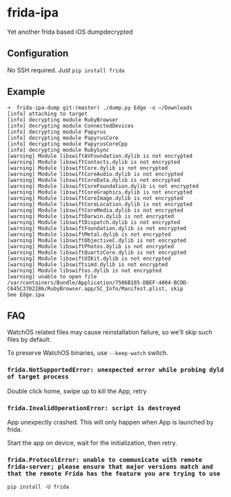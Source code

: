 # frida-ipa
Yet another frida based iOS dumpdecrypted

## Configuration

No SSH required. Just `pip install frida`

## Example

```
➜  frida-ipa-dump git:(master) ./dump.py Edge -o ~/Downloads
[info] attaching to target
[info] decrypting module RubyBrowser
[info] decrypting module ConnectedDevices
[info] decrypting module Papyrus
[info] decrypting module PapyrusCore
[info] decrypting module PapyrusCoreCpp
[info] decrypting module RubySync
[warning] Module libswiftAVFoundation.dylib is not encrypted
[warning] Module libswiftContacts.dylib is not encrypted
[warning] Module libswiftCore.dylib is not encrypted
[warning] Module libswiftCoreAudio.dylib is not encrypted
[warning] Module libswiftCoreData.dylib is not encrypted
[warning] Module libswiftCoreFoundation.dylib is not encrypted
[warning] Module libswiftCoreGraphics.dylib is not encrypted
[warning] Module libswiftCoreImage.dylib is not encrypted
[warning] Module libswiftCoreLocation.dylib is not encrypted
[warning] Module libswiftCoreMedia.dylib is not encrypted
[warning] Module libswiftDarwin.dylib is not encrypted
[warning] Module libswiftDispatch.dylib is not encrypted
[warning] Module libswiftFoundation.dylib is not encrypted
[warning] Module libswiftMetal.dylib is not encrypted
[warning] Module libswiftObjectiveC.dylib is not encrypted
[warning] Module libswiftPhotos.dylib is not encrypted
[warning] Module libswiftQuartzCore.dylib is not encrypted
[warning] Module libswiftUIKit.dylib is not encrypted
[warning] Module libswiftsimd.dylib is not encrypted
[warning] Module libswiftos.dylib is not encrypted
[warning] unable to open file /var/containers/Bundle/Application/7506B185-DBEF-4004-BCDD-C645C3702286/RubyBrowser.app/SC_Info/Manifest.plist, skip
See Edge.ipa
```

## FAQ

WatchOS related files may cause reinstallation failure, so we'll skip such files by default.

To preserve WatchOS binaries, use `--keep-watch` switch.

### `frida.NotSupportedError: unexpected error while probing dyld of target process`

Double click home, swipe up to kill the App, retry

### `frida.InvalidOperationError: script is destroyed`

App unexpectly crashed. This will only happen when App is launched by frida.

Start the app on device, wait for the initialization, then retry.

### `frida.ProtocolError: unable to communicate with remote frida-server; please ensure that major versions match and that the remote Frida has the feature you are trying to use`

`pip install -U frida`